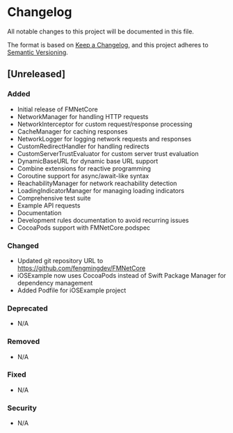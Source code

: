# Changelog

All notable changes to this project will be documented in this file.

The format is based on [Keep a Changelog](https://keepachangelog.com/en/1.0.0/),
and this project adheres to [Semantic Versioning](https://semver.org/spec/v2.0.0.html).

## [Unreleased]

### Added
- Initial release of FMNetCore
- NetworkManager for handling HTTP requests
- NetworkInterceptor for custom request/response processing
- CacheManager for caching responses
- NetworkLogger for logging network requests and responses
- CustomRedirectHandler for handling redirects
- CustomServerTrustEvaluator for custom server trust evaluation
- DynamicBaseURL for dynamic base URL support
- Combine extensions for reactive programming
- Coroutine support for async/await-like syntax
- ReachabilityManager for network reachability detection
- LoadingIndicatorManager for managing loading indicators
- Comprehensive test suite
- Example API requests
- Documentation
- Development rules documentation to avoid recurring issues
- CocoaPods support with FMNetCore.podspec

### Changed
- Updated git repository URL to https://github.com/fengmingdev/FMNetCore
- iOSExample now uses CocoaPods instead of Swift Package Manager for dependency management
- Added Podfile for iOSExample project

### Deprecated
- N/A

### Removed
- N/A

### Fixed
- N/A

### Security
- N/A
